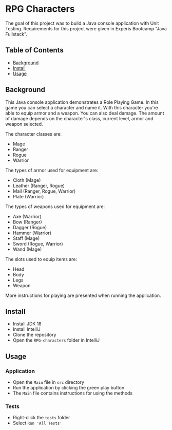 # RPG Characters

The goal of this project was to build a Java console application with Unit Testing. Requirements for this project were given in Experis Bootcamp "Java Fullstack". 

## Table of Contents

- [Background](#background)
- [Install](#install)
- [Usage](#usage)

## Background

This Java console application demonstrates a Role Playing Game. In this game you can select a character and name it. With this character you're able to equip armor and a weapon. You can also deal damage. The amount of damage depends on the character's class, current level, armor and weapon selected.

The character classes are:

- Mage
- Ranger
- Rogue
- Warrior

The types of armor used for equipment are:

- Cloth (Mage)
- Leather (Ranger, Rogue)
- Mail (Ranger, Rogue, Warrior)
- Plate (Warrior)

The types of weapons used for equipment are:

- Axe (Warrior)
- Bow (Ranger)
- Dagger (Rogue)
- Hammer (Warrior)
- Staff (Mage)
- Sword (Rogue, Warrior)
- Wand (Mage)

The slots used to equip items are:

- Head
- Body
- Legs
- Weapon

More instructions for playing are presented when running the application.

## Install

- Install JDK 18
- Install IntelliJ
- Clone the repository
- Open the `RPG-characters` folder in IntelliJ

## Usage

### Application

- Open the `Main` file in `src` directory
- Run the application by clicking the green play button
- The `Main` file contains instructions for using the methods

### Tests

- Right-click the `tests` folder
- Select `Run 'All Tests'`